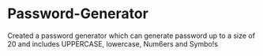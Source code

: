 # Password-Generator
Created a password generator which can generate password up to a size of 20 and includes UPPERCASE, lowercase, Num6ers and Symbo!s           
